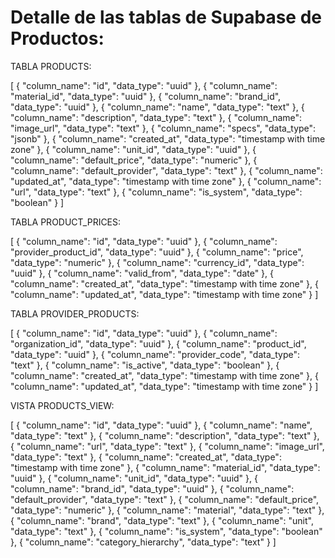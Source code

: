 # Detalle de las tablas de Supabase de Productos:

TABLA PRODUCTS:

[
  {
    "column_name": "id",
    "data_type": "uuid"
  },
  {
    "column_name": "material_id",
    "data_type": "uuid"
  },
  {
    "column_name": "brand_id",
    "data_type": "uuid"
  },
  {
    "column_name": "name",
    "data_type": "text"
  },
  {
    "column_name": "description",
    "data_type": "text"
  },
  {
    "column_name": "image_url",
    "data_type": "text"
  },
  {
    "column_name": "specs",
    "data_type": "jsonb"
  },
  {
    "column_name": "created_at",
    "data_type": "timestamp with time zone"
  },
  {
    "column_name": "unit_id",
    "data_type": "uuid"
  },
  {
    "column_name": "default_price",
    "data_type": "numeric"
  },
  {
    "column_name": "default_provider",
    "data_type": "text"
  },
  {
    "column_name": "updated_at",
    "data_type": "timestamp with time zone"
  },
  {
    "column_name": "url",
    "data_type": "text"
  },
  {
    "column_name": "is_system",
    "data_type": "boolean"
  }
]

TABLA PRODUCT_PRICES:

[
  {
    "column_name": "id",
    "data_type": "uuid"
  },
  {
    "column_name": "provider_product_id",
    "data_type": "uuid"
  },
  {
    "column_name": "price",
    "data_type": "numeric"
  },
  {
    "column_name": "currency_id",
    "data_type": "uuid"
  },
  {
    "column_name": "valid_from",
    "data_type": "date"
  },
  {
    "column_name": "created_at",
    "data_type": "timestamp with time zone"
  },
  {
    "column_name": "updated_at",
    "data_type": "timestamp with time zone"
  }
]

TABLA PROVIDER_PRODUCTS:

[
  {
    "column_name": "id",
    "data_type": "uuid"
  },
  {
    "column_name": "organization_id",
    "data_type": "uuid"
  },
  {
    "column_name": "product_id",
    "data_type": "uuid"
  },
  {
    "column_name": "provider_code",
    "data_type": "text"
  },
  {
    "column_name": "is_active",
    "data_type": "boolean"
  },
  {
    "column_name": "created_at",
    "data_type": "timestamp with time zone"
  },
  {
    "column_name": "updated_at",
    "data_type": "timestamp with time zone"
  }
]

VISTA PRODUCTS_VIEW:

[
  {
    "column_name": "id",
    "data_type": "uuid"
  },
  {
    "column_name": "name",
    "data_type": "text"
  },
  {
    "column_name": "description",
    "data_type": "text"
  },
  {
    "column_name": "url",
    "data_type": "text"
  },
  {
    "column_name": "image_url",
    "data_type": "text"
  },
  {
    "column_name": "created_at",
    "data_type": "timestamp with time zone"
  },
  {
    "column_name": "material_id",
    "data_type": "uuid"
  },
  {
    "column_name": "unit_id",
    "data_type": "uuid"
  },
  {
    "column_name": "brand_id",
    "data_type": "uuid"
  },
  {
    "column_name": "default_provider",
    "data_type": "text"
  },
  {
    "column_name": "default_price",
    "data_type": "numeric"
  },
  {
    "column_name": "material",
    "data_type": "text"
  },
  {
    "column_name": "brand",
    "data_type": "text"
  },
  {
    "column_name": "unit",
    "data_type": "text"
  },
  {
    "column_name": "is_system",
    "data_type": "boolean"
  },
  {
    "column_name": "category_hierarchy",
    "data_type": "text"
  }
]